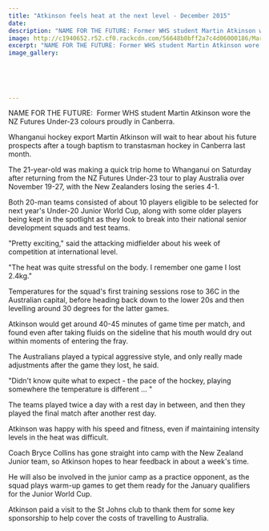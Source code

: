 ```yaml
---
title: "Atkinson feels heat at the next level - December 2015"
date: 
description: "NAME FOR THE FUTURE: Former WHS student Martin Atkinson wore the NZ Futures Under-23 colours proudly in Canberra, Wanganui Chronicle article on 7/12/15..."
image: http://c1940652.r52.cf0.rackcdn.com/56648b0bff2a7c4d06000186/Martin-Atkinson-NZ-futures-U23-chron-7.12.15.jpg
excerpt: "NAME FOR THE FUTURE: Former WHS student Martin Atkinson wore the NZ Futures Under-23 colours proudly in Canberra."
image_gallery:
    
    
    
    
    
---
```


<p><span>NAME FOR THE FUTURE: &nbsp;Former WHS student Martin Atkinson wore the NZ Futures Under-23 colours proudly in Canberra.</span></p>
<p>Whanganui hockey export Martin Atkinson will wait to hear about his future prospects after a tough baptism to transtasman hockey in Canberra last month.</p>
<p>The 21-year-old was making a quick trip home to Whanganui on Saturday after returning from the NZ Futures Under-23 tour to play Australia over November 19-27, with the New Zealanders losing the series 4-1.</p>
<p>Both 20-man teams consisted of about 10 players eligible to be selected for next year's Under-20 Junior World Cup, along with some older players being kept in the spotlight as they look to break into their national senior development squads and test teams.</p>
<p>"Pretty exciting," said the attacking midfielder about his week of competition at international level.</p>
<p>"The heat was quite stressful on the body. I remember one game I lost 2.4kg."</p>
<p>Temperatures for the squad's first training sessions rose to 36C in the Australian capital, before heading back down to the lower 20s and then levelling around 30 degrees for the latter games.</p>
<p>Atkinson would get around 40-45 minutes of game time per match, and found even after taking fluids on the sideline that his mouth would dry out within moments of entering the fray.</p>
<p>The Australians played a typical aggressive style, and only really made adjustments after the game they lost, he said.</p>
<p>"Didn't know quite what to expect - the pace of the hockey, playing somewhere the temperature is different ... "</p>
<p>The teams played twice a day with a rest day in between, and then they played the final match after another rest day.</p>
<p>Atkinson was happy with his speed and fitness, even if maintaining intensity levels in the heat was difficult.</p>
<p>Coach Bryce Collins has gone straight into camp with the New Zealand Junior team, so Atkinson hopes to hear feedback in about a week's time.</p>
<p>He will also be involved in the junior camp as a practice opponent, as the squad plays warm-up games to get them ready for the January qualifiers for the Junior World Cup.</p>
<p>Atkinson paid a visit to the St Johns club to thank them for some key sponsorship to help cover the costs of travelling to Australia.</p>

